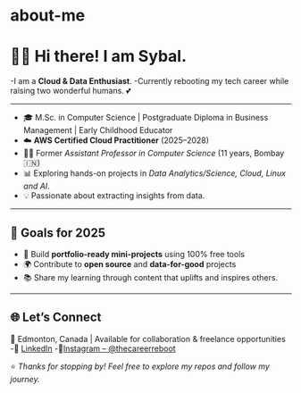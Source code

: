 # about-me
# 👩‍💻 Hi there! I am Sybal.

-I am a **Cloud & Data Enthusiast**.
-Currently rebooting my tech career while raising two wonderful humans. 💕

---

- 🎓 M.Sc. in Computer Science | Postgraduate Diploma in Business Management | Early Childhood Educator 
- ☁️ **AWS Certified Cloud Practitioner** (2025–2028)  
- 👩‍🏫 Former *Assistant Professor in Computer Science* (11 years, Bombay 🇮🇳)
- 📊 Exploring hands-on projects in *Data Analytics/Science, Cloud, Linux and AI*.  
- 💡 Passionate about extracting insights from data. 

---

## 🎯 Goals for 2025

- 📁 Build **portfolio-ready mini-projects** using 100% free tools  
- 🌍 Contribute to **open source** and **data-for-good** projects  
- 📚 Share my learning through content that uplifts and inspires others.

---

## 🌐 Let’s Connect  
📍 Edmonton, Canada | Available for collaboration & freelance opportunities  
-🔗 [LinkedIn](https://www.linkedin.com/in/sybaldias/)
-📸[Instagram – @thecareerreboot](https://www.instagram.com/thecareerreboot/)

⭐️ *Thanks for stopping by! Feel free to explore my repos and follow my journey.*
